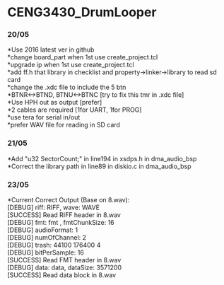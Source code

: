 # CENG3430_DrumLooper
### 20/05
*Use 2016 latest ver in github   
*change board_part when 1st use create_project.tcl   
*upgrade ip when 1st use create_project.tcl   
*add ff.h that library in checklist and property->linker->library to read sd card   
*change the .xdc file to include the 5 btn   
*BTNR<->BTND, BTNU<->BTNC [try to fix this tmr in .xdc file]   
*Use HPH out as output [prefer]   
*2 cables are required [1for UART, 1for PROG]   
*use tera for serial in/out   
*prefer WAV file for reading in SD card   

### 21/05
*Add "u32 SectorCount;" in line194 in xsdps.h in dma_audio_bsp   
*Correct the library path in line89 in diskio.c in dma_audio_bsp   

### 23/05
*Current Correct Output (Base on 8.wav):   
[DEBUG] riff: RIFF, wave: WAVE   
[SUCCESS] Read RIFF header in 8.wav   
[DEBUG] fmt: fmt , fmtChunkSize: 16   
[DEBUG] audioFormat: 1   
[DEBUG] numOfChannel: 2   
[DEBUG] trash: 44100 176400 4   
[DEBUG] bitPerSample: 16   
[SUCCESS] Read FMT header in 8.wav   
[DEBUG] data: data, dataSize: 3571200   
[SUCCESS] Read data block in 8.wav

